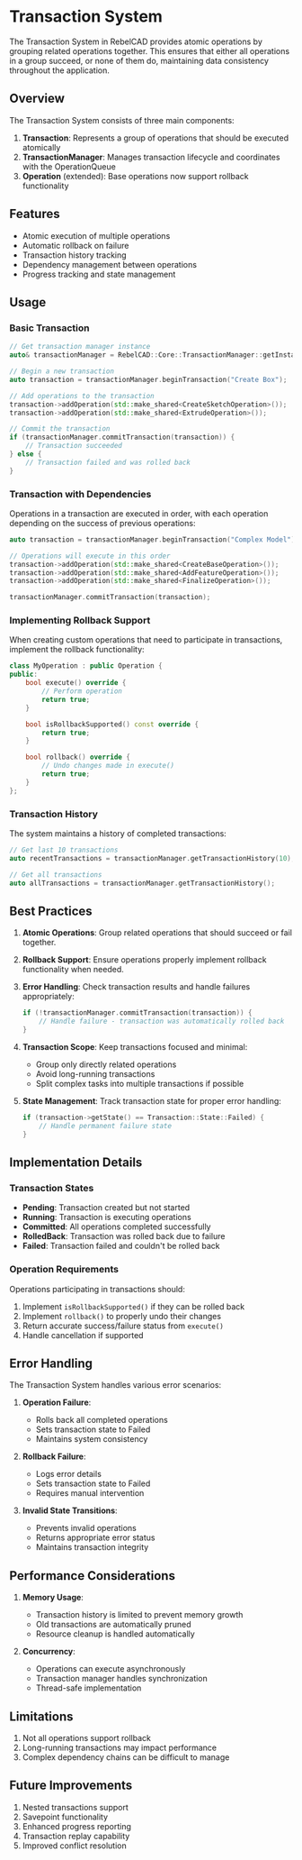# Transaction System

The Transaction System in RebelCAD provides atomic operations by grouping related operations together. This ensures that either all operations in a group succeed, or none of them do, maintaining data consistency throughout the application.

## Overview

The Transaction System consists of three main components:

1. **Transaction**: Represents a group of operations that should be executed atomically
2. **TransactionManager**: Manages transaction lifecycle and coordinates with the OperationQueue
3. **Operation** (extended): Base operations now support rollback functionality

## Features

- Atomic execution of multiple operations
- Automatic rollback on failure
- Transaction history tracking
- Dependency management between operations
- Progress tracking and state management

## Usage

### Basic Transaction

```cpp
// Get transaction manager instance
auto& transactionManager = RebelCAD::Core::TransactionManager::getInstance();

// Begin a new transaction
auto transaction = transactionManager.beginTransaction("Create Box");

// Add operations to the transaction
transaction->addOperation(std::make_shared<CreateSketchOperation>());
transaction->addOperation(std::make_shared<ExtrudeOperation>());

// Commit the transaction
if (transactionManager.commitTransaction(transaction)) {
    // Transaction succeeded
} else {
    // Transaction failed and was rolled back
}
```

### Transaction with Dependencies

Operations in a transaction are executed in order, with each operation depending on the success of previous operations:

```cpp
auto transaction = transactionManager.beginTransaction("Complex Model");

// Operations will execute in this order
transaction->addOperation(std::make_shared<CreateBaseOperation>());
transaction->addOperation(std::make_shared<AddFeatureOperation>());
transaction->addOperation(std::make_shared<FinalizeOperation>());

transactionManager.commitTransaction(transaction);
```

### Implementing Rollback Support

When creating custom operations that need to participate in transactions, implement the rollback functionality:

```cpp
class MyOperation : public Operation {
public:
    bool execute() override {
        // Perform operation
        return true;
    }

    bool isRollbackSupported() const override {
        return true;
    }

    bool rollback() override {
        // Undo changes made in execute()
        return true;
    }
};
```

### Transaction History

The system maintains a history of completed transactions:

```cpp
// Get last 10 transactions
auto recentTransactions = transactionManager.getTransactionHistory(10);

// Get all transactions
auto allTransactions = transactionManager.getTransactionHistory();
```

## Best Practices

1. **Atomic Operations**: Group related operations that should succeed or fail together.

2. **Rollback Support**: Ensure operations properly implement rollback functionality when needed.

3. **Error Handling**: Check transaction results and handle failures appropriately:
   ```cpp
   if (!transactionManager.commitTransaction(transaction)) {
       // Handle failure - transaction was automatically rolled back
   }
   ```

4. **Transaction Scope**: Keep transactions focused and minimal:
   - Group only directly related operations
   - Avoid long-running transactions
   - Split complex tasks into multiple transactions if possible

5. **State Management**: Track transaction state for proper error handling:
   ```cpp
   if (transaction->getState() == Transaction::State::Failed) {
       // Handle permanent failure state
   }
   ```

## Implementation Details

### Transaction States

- **Pending**: Transaction created but not started
- **Running**: Transaction is executing operations
- **Committed**: All operations completed successfully
- **RolledBack**: Transaction was rolled back due to failure
- **Failed**: Transaction failed and couldn't be rolled back

### Operation Requirements

Operations participating in transactions should:

1. Implement `isRollbackSupported()` if they can be rolled back
2. Implement `rollback()` to properly undo their changes
3. Return accurate success/failure status from `execute()`
4. Handle cancellation if supported

## Error Handling

The Transaction System handles various error scenarios:

1. **Operation Failure**: 
   - Rolls back all completed operations
   - Sets transaction state to Failed
   - Maintains system consistency

2. **Rollback Failure**:
   - Logs error details
   - Sets transaction state to Failed
   - Requires manual intervention

3. **Invalid State Transitions**:
   - Prevents invalid operations
   - Returns appropriate error status
   - Maintains transaction integrity

## Performance Considerations

1. **Memory Usage**:
   - Transaction history is limited to prevent memory growth
   - Old transactions are automatically pruned
   - Resource cleanup is handled automatically

2. **Concurrency**:
   - Operations can execute asynchronously
   - Transaction manager handles synchronization
   - Thread-safe implementation

## Limitations

1. Not all operations support rollback
2. Long-running transactions may impact performance
3. Complex dependency chains can be difficult to manage

## Future Improvements

1. Nested transactions support
2. Savepoint functionality
3. Enhanced progress reporting
4. Transaction replay capability
5. Improved conflict resolution
